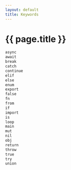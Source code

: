 ```yaml
---
layout: default
title: Keywords
---
```


# {{ page.title }}
```txt
async
await
break
catch
continue
elif
else
enum
export
false
fn
from
if
import
is
loop
main
mut
nil
obj
return
throw
true
try
union
```

